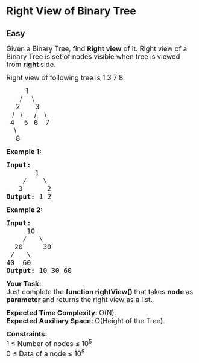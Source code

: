 # Right View of Binary Tree
## Easy
<div class="problems_problem_content__Xm_eO" style="user-select: auto;"><p style="user-select: auto;"><span style="font-size: 18px; user-select: auto;">Given a Binary Tree, find&nbsp;<strong style="user-select: auto;">Right view</strong> of it. Right view of a Binary Tree is set of nodes visible when tree is viewed from <strong style="user-select: auto;">right </strong>side.</span></p>

<p style="user-select: auto;"><span style="font-size: 18px; user-select: auto;">Right view of following tree is 1 3 7 8.</span></p>

<p style="user-select: auto;"><span style="font-size: 18px; user-select: auto;">&nbsp;&nbsp;&nbsp;&nbsp;&nbsp;&nbsp;&nbsp;&nbsp;&nbsp; 1<br style="user-select: auto;">
&nbsp;&nbsp;&nbsp;&nbsp;&nbsp;&nbsp; /&nbsp;&nbsp;&nbsp;&nbsp; \<br style="user-select: auto;">
&nbsp;&nbsp;&nbsp;&nbsp; 2&nbsp;&nbsp;&nbsp;&nbsp;&nbsp;&nbsp;&nbsp; 3<br style="user-select: auto;">
&nbsp;&nbsp; /&nbsp;&nbsp; \&nbsp;&nbsp;&nbsp;&nbsp;&nbsp; /&nbsp;&nbsp;&nbsp; \<br style="user-select: auto;">
&nbsp; 4&nbsp;&nbsp;&nbsp;&nbsp; 5&nbsp;&nbsp; 6&nbsp;&nbsp;&nbsp; 7<br style="user-select: auto;">
&nbsp;&nbsp;&nbsp; \<br style="user-select: auto;">
&nbsp;&nbsp;&nbsp;&nbsp; 8</span></p>

<p style="user-select: auto;"><span style="font-size: 18px; user-select: auto;"><strong style="user-select: auto;">Example 1:</strong></span></p>

<pre style="user-select: auto;"><span style="font-size: 18px; user-select: auto;"><strong style="user-select: auto;">Input:
</strong>&nbsp; &nbsp; &nbsp; &nbsp;1
 &nbsp; &nbsp;/&nbsp;&nbsp;&nbsp; \
 &nbsp;&nbsp;3 &nbsp;&nbsp;&nbsp;&nbsp; 2
<strong style="user-select: auto;">Output: </strong>1 2
</span></pre>

<p style="user-select: auto;"><span style="font-size: 18px; user-select: auto;"><strong style="user-select: auto;">Example 2:</strong></span></p>

<pre style="user-select: auto;"><span style="font-size: 18px; user-select: auto;"><strong style="user-select: auto;">Input:
</strong>&nbsp;&nbsp;&nbsp;&nbsp;&nbsp;10
 &nbsp;&nbsp;&nbsp;/&nbsp;&nbsp;&nbsp;\
 &nbsp;20&nbsp; &nbsp;&nbsp; 30
 /&nbsp;&nbsp; \
40&nbsp; 60 
<strong style="user-select: auto;">Output: </strong>10 30 60
</span></pre>

<p style="user-select: auto;"><strong style="user-select: auto;"><span style="font-size: 18px; user-select: auto;">Your Task:</span></strong><br style="user-select: auto;">
<span style="font-size: 18px; user-select: auto;">Just complete the <strong style="user-select: auto;">function rightView()&nbsp;</strong>that takes <strong style="user-select: auto;">node </strong>as <strong style="user-select: auto;">parameter </strong>and returns&nbsp;the right view as a list.&nbsp;</span></p>

<p style="user-select: auto;"><span style="font-size: 18px; user-select: auto;"><strong style="user-select: auto;">Expected Time Complexity:&nbsp;</strong>O(N).<br style="user-select: auto;">
<strong style="user-select: auto;">Expected Auxiliary Space:&nbsp;</strong>O(Height of the Tree).</span></p>

<p style="user-select: auto;"><span style="font-size: 18px; user-select: auto;"><strong style="user-select: auto;">Constraints:</strong></span><br style="user-select: auto;">
<span style="font-size: 18px; user-select: auto;">1 ≤ Number of nodes ≤ 10<sup style="user-select: auto;">5</sup></span><br style="user-select: auto;">
<span style="font-size: 18px; user-select: auto;">0 ≤ Data of a node ≤ 10<sup style="user-select: auto;">5</sup></span></p>
</div>